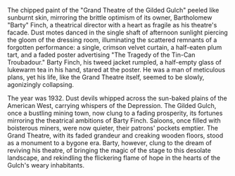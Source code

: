 The chipped paint of the "Grand Theatre of the Gilded Gulch" peeled like sunburnt skin, mirroring the brittle optimism of its owner, Bartholomew "Barty" Finch, a theatrical director with a heart as fragile as his theatre's facade.  Dust motes danced in the single shaft of afternoon sunlight piercing the gloom of the dressing room, illuminating the scattered remnants of a forgotten performance: a single, crimson velvet curtain, a half-eaten plum tart, and a faded poster advertising "The Tragedy of the Tin-Can Troubadour." Barty Finch, his tweed jacket rumpled, a half-empty glass of lukewarm tea in his hand, stared at the poster.  He was a man of meticulous plans, yet his life, like the Grand Theatre itself, seemed to be slowly, agonizingly collapsing.

The year was 1932.  Dust devils whipped across the sun-baked plains of the American West, carrying whispers of the Depression.  The Gilded Gulch, once a bustling mining town, now clung to a fading prosperity, its fortunes mirroring the theatrical ambitions of Barty Finch.  Saloons, once filled with boisterous miners, were now quieter, their patrons' pockets emptier.  The Grand Theatre, with its faded grandeur and creaking wooden floors, stood as a monument to a bygone era.  Barty, however, clung to the dream of reviving his theatre, of bringing the magic of the stage to this desolate landscape, and rekindling the flickering flame of hope in the hearts of the Gulch's weary inhabitants.
